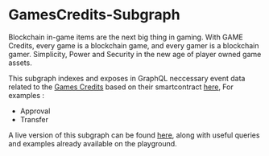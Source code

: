# GamesCredits-Subgraph

Blockchain in-game items are the next big thing in gaming. With GAME Credits, every game is a blockchain game, and every gamer is a blockchain gamer. Simplicity, Power and Security in the new age of player owned game assets.

This subgraph indexes and exposes in GraphQL neccessary event data related to the [Games Credits](https://gamecredits.org/) based on their smartcontract [here](https://etherscan.io/address/0x63f88a2298a5c4aee3c216aa6d926b184a4b2437), For examples :

* Approval
* Transfer

A live version of this subgraph can be found [here](https://thegraph.com/explorer/subgraph/justacryptonoob/gamecredits), along with useful queries and examples already available on the playground.
